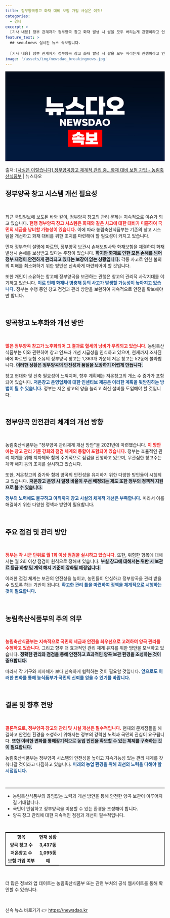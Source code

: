 ```yaml
---
title: 정부양곡창고 화재 대비 보험 가입 사실은 이것!
categories:
  - 경제
excerpt: >
  [기사 내용] 정부 관계자가 정부양곡 창고 화재 발생 시 쌀을 모두 버리는게 관행이라고 언급, 화재 등 사고…
feature_text: >
  ## seoulnews 실시간 뉴스 속보입니다.

  [기사 내용] 정부 관계자가 정부양곡 창고 화재 발생 시 쌀을 모두 버리는게 관행이라고 언급, 화재 등 사고…
image: '/assets/img/newsdao_breakingnews.jpg'
---
```


![뉴스다오 속보](/assets/img/newsdao_breakingnews.jpg)

<p>출처: <a href="https://newsdao.kr/1682" rel="dofollow">[사실은 이렇습니다] 정부양곡창고 체계적 관리 중…화재 대비 보험 가입 - 농림축산식품부</a> | 뉴스다오</p>

<h2 data-ke-size="size26">정부양곡 창고 시스템 개선 필요성</h2>

<p data-ke-size="size16">&nbsp;</p>
<p data-ke-size="size16">최근 국민일보에 보도된 바와 같이, 정부양곡 창고의 관리 문제는 지속적으로 이슈가 되고 있습니다. <b><span style="color: #ee2323;">현행 정부양곡 창고 시스템은 화재와 같은 사고에 대한 대비가 미흡하여 국민의 세금을 낭비할 가능성이 있습니다.</span></b> 이에 따라 농림축산식품부는 기존의 창고 시스템을 개선하고 화재 대비를 위한 조치를 마련해야 할 필요성이 커지고 있습니다.</p>
<p data-ke-size="size16">먼저 정부측의 설명에 따르면, 정부양곡 보관시 손해보험사와 화재보험을 체결하여 화재 발생시 손해를 보상받고 있다는 주장이 있습니다. <b><span style="background-color: #21538527;">하지만 화재로 인한 모든 손해를 넘어 정부 재정이 안전하게 관리되고 있다는 보장이 없는 상황입니다.</span></b> 각종 사고로 인한 불의의 피해를 최소화하기 위한 방안은 신속하게 마련되어야 할 것입니다.</p>
<p data-ke-size="size16">또한 개인이 소유하는 창고에 정부양곡을 보관하는 관행은 창고의 관리적 사각지대를 야기하고 있습니다. <b><span style="color: #1a5490;">이로 인해 화재나 병충해 등의 사고가 발생할 가능성이 높아지고 있습니다.</span></b> 정부는 수행 중인 창고 점검과 관리 방안을 보완하여 지속적으로 안전을 확보해야만 합니다.</p>
<p data-ke-size="size16">&nbsp;</p>

<h2 data-ke-size="size26">양곡창고 노후화와 개선 방안</h2>

<p data-ke-size="size16">&nbsp;</p>
<p data-ke-size="size16"><b><span style="color: #ee2323;">많은 정부양곡 창고가 노후화되어 그 결과로 혈세의 낭비가 우려되고 있습니다.</span></b> 농림축산식품부는 이와 관련하여 창고 인프라 개선 시급성을 인식하고 있으며, 현재까지 조사된 바에 따르면 농협 소유의 정부양곡 창고는 1,363개 가운데 저온 창고는 52동에 불과합니다. <b><span style="background-color: #21538527;">이러한 상황은 정부양곡의 안전성과 품질을 보장하기 어렵게 만듭니다.</span></b></p>
<p data-ke-size="size16">창고 현대화 및 신축 필요성이 느껴지며, 향후 계획에는 저온창고의 개소 수 증가가 포함되어 있습니다. <b><span style="color: #1a5490;">저온창고 운영업체에 대한 인센티브 제공은 이러한 계획을 뒷받침하는 방법이 될 수 있습니다.</span></b> 정부는 저온 창고의 양을 늘리고 최신 설비를 도입해야 할 것입니다.</p>
<p data-ke-size="size16">&nbsp;</p>

<h2 data-ke-size="size26">정부양곡 안전관리 체계의 개선 방향</h2>

<p data-ke-size="size16">&nbsp;</p>
<p data-ke-size="size16">농림축산식품부는 "정부양곡 관리체계 개선 방안"을 2021년에 마련했습니다. <b><span style="color: #ee2323;">이 방안에는 창고 관리 기준 강화와 점검 체계의 통합이 포함되어 있습니다.</span></b> 정부는 효율적인 관리 체계를 위해 지자체와 함께 주기적으로 점검을 진행하고 있으며, 무관심한 창고주는 계약 해지 등의 조치를 실시하고 있습니다.</p>
<p data-ke-size="size16">또한, 저온창고의 증가와 함께 양곡의 안전성을 유지하기 위한 다양한 방안들이 시행되고 있습니다. <b><span style="background-color: #21538527;">저온창고 운영 시 일정 비율이 우선 배정되는 제도 또한 정부의 정책적 지원으로 볼 수 있습니다.</span></b></p>
<p data-ke-size="size16"><b><span style="color: #1a5490;">정부의 노력에도 불구하고 아직까지 창고 시설의 체계적 개선은 부족합니다.</span></b> 따라서 이를 해결하기 위한 다양한 정책과 방안이 필요합니다.</p>
<p data-ke-size="size16">&nbsp;</p>

<h2 data-ke-size="size26">주요 점검 및 관리 방안</h2>

<p data-ke-size="size16">&nbsp;</p>
<p data-ke-size="size16"><b><span style="color: #ee2323;">정부는 각 시군 단위로 월 1회 이상 점검을 실시하고 있습니다.</span></b> 또한, 위험한 항목에 대해서는 월 2회 이상 점검이 원칙으로 정해져 있습니다. <b><span style="background-color: #21538527;">부실 창고에 대해서는 위반 시 보관료 등급 하향 및 계약 해지 기준이 강화될 예정입니다.</span></b></p>
<p data-ke-size="size16">이러한 점검 체계는 보관의 안전성을 높이고, 농민들이 안심하고 정부양곡을 관리 받을 수 있도록 하는 기반이 됩니다. <b><span style="color: #1a5490;">확고한 관리 틀을 마련하여 정책을 체계적으로 시행하는 것이 필요합니다.</span></b></p>
<p data-ke-size="size16">&nbsp;</p>

<h2 data-ke-size="size26">농림축산식품부의 주의 의무</h2>

<p data-ke-size="size16">&nbsp;</p>
<p data-ke-size="size16"><b><span style="color: #ee2323;">농림축산식품부는 지속적으로 국민의 세금과 안전을 최우선으로 고려하여 양곡 관리를 수행하고 있습니다.</span></b> 그리고 향후 더 효과적인 관리 체계 유지를 위한 방안을 모색하고 있습니다. <b><span style="background-color: #21538527;">정확한 관리와 점검을 통해 안전하고 효과적인 양곡 보관 환경을 조성하는 것이 중요합니다.</span></b></p>
<p data-ke-size="size16">따라서 각 기구와 지자체가 보다 신속하게 협력하는 것이 필요할 것입니다. <b><span style="color: #1a5490;">앞으로도 이러한 변화를 통해 농식품부가 국민의 신뢰를 얻을 수 있기를 바랍니다.</span></b></p>
<p data-ke-size="size16">&nbsp;</p>

<h2 data-ke-size="size26">결론 및 향후 전망</h2>

<p data-ke-size="size16">&nbsp;</p>
<p data-ke-size="size16"><b><span style="color: #ee2323;">결론적으로, 정부양곡 창고의 관리 및 시설 개선은 필수적입니다.</span></b> 현재의 문제점들을 해결하고 안전한 환경을 조성하기 위해서는 정부의 강력한 노력과 국민의 관심이 요구됩니다. <b><span style="background-color: #21538527;">또한 이러한 변화를 통해장기적으로 농업 안전을 확보할 수 있는 체제를 구축하는 것이 필요합니다.</span></b></p>
<p data-ke-size="size16">농림축산식품부는 정부양곡 시스템의 안전성을 높이고 지속가능성 있는 관리 체계를 갖춰나갈 것이라고 다짐하고 있습니다. <b><span style="color: #1a5490;">미래의 농업 환경을 위해 최선의 노력을 다해야 할 시점입니다.</span></b></p>
<p data-ke-size="size16">&nbsp;</p>

<hr/> 

<ul>
<li>농림축산식품부의 끊임없는 노력과 개선 방안을 통해 안전한 양곡 보관이 이루어지길 기대합니다.</li>
<li>국민이 안심하고 정부양곡을 이용할 수 있는 환경을 조성해야 합니다.</li>
<li>양곡 창고 관리에 대한 지속적인 점검과 개선이 필수적입니다.</li>
</ul>

<p data-ke-size="size16">&nbsp;</p>

<table style="width: 100%; border-collapse: collapse; border: 1px solid black;">
<tr>
<td style="text-align: center; height: 17px;"><b>항목</b></td>
<td style="text-align: center; height: 17px;"><b>현재 상황</b></td>
</tr>
<tr>
<td style="text-align: center; height: 17px;"><b>양곡 창고 수</b></td>
<td style="text-align: center; height: 17px;"><b>3,437동</b></td>
</tr>
<tr>
<td style="text-align: center; height: 17px;"><b>저온창고 수</b></td>
<td style="text-align: center; height: 17px;"><b>1,095동</b></td>
</tr>
<tr>
<td style="text-align: center; height: 17px;"><b>보험 가입 여부</b></td>
<td style="text-align: center; height: 17px;"><b>예</b></td>
</tr>
</table>

<p data-ke-size="size16">&nbsp;</p> 

<p data-ke-size="size16">더 많은 정보와 업 데이트는 농림축산식품부 또는 관련 부처의 공식 웹사이트를 통해 확인할 수 있습니다.</p>

<p data-ke-size="size16">&nbsp;</p> 

신속 뉴스 바로가기 👉 <a href="https://newsdao.kr" rel="dofollow">https://newsdao.kr</a>


